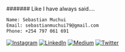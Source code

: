 ####### Like I have always said....
```bash
Name: Sebastian Muchui 
Email: sebastianmuchui79@gmail.com
Phone: +254 797 061 691 
```
      


[![Instagram](https://img.shields.io/badge/Instagram-%23E4405F.svg?logo=Instagram&logoColor=white)](https://instagram.com/astianmuchui)
 [![LinkedIn](https://img.shields.io/badge/LinkedIn-%230077B5.svg?logo=linkedin&logoColor=white)](https://linkedin.com/in/astianmuchui)
 [![Medium](https://img.shields.io/badge/Medium-12100E?logo=medium&logoColor=white)](https://medium.com/@sebastianmuchui)
 [![Twitter](https://img.shields.io/badge/Twitter-%231DA1F2.svg?logo=Twitter&logoColor=white)](https://twitter.com/astianmuchui) 
